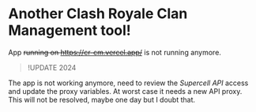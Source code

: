 # Another Clash Royale Clan Management tool!

App ~~running on https://cr-cm.vercel.app/~~ is not running anymore.

> !UPDATE 2024

The app is not working anymore, need to review the _Supercell API_ access and update the proxy variables. At worst case it needs a new API proxy.
This will not be resolved, maybe one day but I doubt that.
